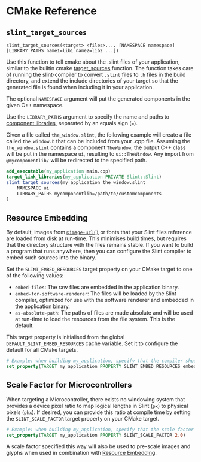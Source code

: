 # CMake Reference
<!-- Copyright © SixtyFPS GmbH <info@slint.dev> ; SPDX-License-Identifier: MIT -->


## `slint_target_sources`

```
slint_target_sources(<target> <files>.... [NAMESPACE namespace] [LIBRARY_PATHS name1=lib1 name2=lib2 ...])
```

Use this function to tell cmake about the .slint files of your application, similar to the builtin cmake [target_sources](https://cmake.org/cmake/help/latest/command/target_sources.html) function.
The function takes care of running the slint-compiler to convert `.slint` files to `.h` files in the build directory,
and extend  the include directories of your target so that the generated file is found when including it in your application.

The optional `NAMESPACE` argument will put the generated components in the given C++ namespace.

Use the `LIBRARY_PATHS` argument to specify the name and paths to [component libraries](slint-reference:src/language/syntax/modules#component-libraries),
separated by an equals sign (`=`).

Given a file called `the_window.slint`, the following example will create a file called `the_window.h` that can
be included from your .cpp file. Assuming the `the_window.slint` contains a component `TheWindow`, the output
C++ class will be put in the namespace `ui`, resulting to `ui::TheWindow`. Any import from `@mycomponentlib/` will
be redirected to the specified path.

```cmake
add_executable(my_application main.cpp)
target_link_libraries(my_application PRIVATE Slint::Slint)
slint_target_sources(my_application the_window.slint 
    NAMESPACE ui
    LIBRARY_PATHS mycomponentlib=/path/to/customcomponents
)
```


## Resource Embedding

By default, images from [`@image-url()`](slint-reference:src/language/syntax/types#images) or fonts that your Slint files reference are loaded from disk at run-time. This minimises build times, but requires that the directory structure with the files remains stable. If you want to build a program that runs anywhere, then you can configure the Slint compiler to embed such sources into the binary.

Set the `SLINT_EMBED_RESOURCES` target property on your CMake target to one of the following values:

* `embed-files`: The raw files are embedded in the application binary.
* `embed-for-software-renderer`: The files will be loaded by the Slint compiler, optimized for use with the software renderer and embedded in the application binary.
* `as-absolute-path`: The paths of files are made absolute and will be used at run-time to load the resources from the file system. This is the default.

This target property is initialised from the global `DEFAULT_SLINT_EMBED_RESOURCES` cache variable. Set it to configure the default for all CMake targets.

```cmake
# Example: when building my_application, specify that the compiler should embed the resources in the binary
set_property(TARGET my_application PROPERTY SLINT_EMBED_RESOURCES embed-files)
```

## Scale Factor for Microcontrollers

When targeting a Microcontroller, there exists no windowing system that provides a device pixel ratio to
map logical lengths in Slint (`px`) to physical pixels (`phx`). If desired, you can provide this ratio at
compile time by setting the `SLINT_SCALE_FACTOR` target property on your CMake target.

```cmake
# Example: when building my_application, specify that the scale factor shall be 2
set_property(TARGET my_application PROPERTY SLINT_SCALE_FACTOR 2.0)
```

A scale factor specified this way will also be used to pre-scale images and glyphs when used in combination
with [Resource Embedding](#resource-embedding).
